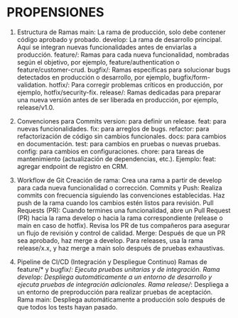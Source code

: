 # PROPENSIONES

1. Estructura de Ramas
    main: La rama de producción, solo debe contener código aprobado y probado.
    develop: La rama de desarrollo principal. Aquí se integran nuevas funcionalidades antes de enviarlas a producción.
    feature/: Ramas para cada nueva funcionalidad, nombradas según el objetivo, por ejemplo, feature/authentication o feature/customer-crud.
    bugfix/: Ramas específicas para solucionar bugs detectados en producción o desarrollo, por ejemplo, bugfix/form-validation.
    hotfix/: Para corregir problemas críticos en producción, por ejemplo, hotfix/security-fix.
    release/: Ramas dedicadas para preparar una nueva versión antes de ser liberada en producción, por ejemplo, release/v1.0.

2. Convenciones para Commits
    version: para definir un release.
    feat: para nuevas funcionalidades.
    fix: para arreglos de bugs.
    refactor: para refactorización de código sin cambios funcionales.
    docs: para cambios en documentación.
    test: para cambios en pruebas o nuevas pruebas.
    config: para cambios en configuraciones.
    chore: para tareas de mantenimiento (actualización de dependencias, etc.).
        Ejemplo: feat: agregar endpoint de registro en CRM.

3. Workflow de Git
    Creación de rama:
        Crea una rama a partir de develop para cada nueva funcionalidad o corrección.
    Commits y Push:
        Realiza commits con frecuencia siguiendo las convenciones establecidas.
        Haz push de la rama cuando los cambios estén listos para revisión.
    Pull Requests (PR):
        Cuando termines una funcionalidad, abre un Pull Request (PR) hacia la rama develop o hacia la rama correspondiente (release o main en caso de hotfix).
        Revisa los PR de tus compañeros para asegurar un flujo de revisión y control de calidad.
    Merge:
        Después de que un PR sea aprobado, haz merge a develop.
        Para releases, usa la rama release/x.x, y haz merge a main solo después de pruebas exhaustivas.

4. Pipeline de CI/CD (Integración y Despliegue Continuo)
    Ramas de feature/* y bugfix/*: Ejecuta pruebas unitarias y de integración.
    Rama develop: Despliega automáticamente a un entorno de desarrollo y ejecuta pruebas de integración adicionales.
    Rama release/*: Despliega a un entorno de preproducción para realizar pruebas de aceptación.
    Rama main: Despliega automáticamente a producción solo después de que todos los tests hayan pasado.

